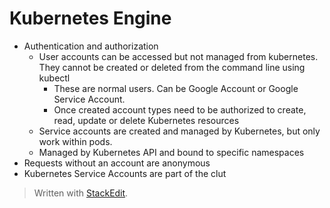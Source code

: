 # Kubernetes Engine

- Authentication and authorization
	- User accounts can be accessed but not managed from kubernetes. They cannot be created or deleted from the command line using kubectl
		- These are normal users. Can be Google Account or Google Service Account.
		- Once created account types need to be authorized to create, read, update or delete Kubernetes resources
	- Service accounts are created and managed by Kubernetes, but only work within pods. 
	- Managed by Kubernetes API and bound to specific namespaces
- Requests without an account are anonymous
- Kubernetes Service Accounts are part of the clut


> Written with [StackEdit](https://stackedit.io/).
<!--stackedit_data:
eyJoaXN0b3J5IjpbLTUwNzI5Njk2M119
-->